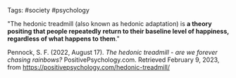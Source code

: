 Tags: #society #psychology 

"The hedonic treadmill (also known as hedonic adaptation) is **a theory positing that people repeatedly return to their baseline level of happiness, regardless of what happens to them**."

Pennock, S. F. (2022, August 17). _The hedonic treadmill - are we forever chasing rainbows?_ PositivePsychology.com. Retrieved February 9, 2023, from https://positivepsychology.com/hedonic-treadmill/